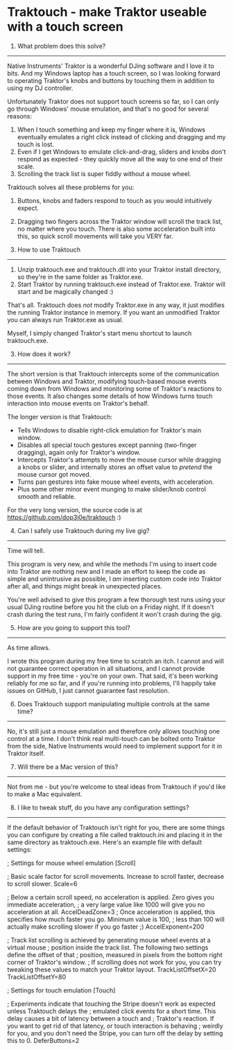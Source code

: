 Traktouch - make Traktor useable with a touch screen
====================================================

1. What problem does this solve?
--------------------------------

Native Instruments' Traktor is a wonderful DJing software and I love it to bits.
And my Windows laptop has a touch screen, so I was looking forward to operating
Traktor's knobs and buttons by touching them in addition to using my DJ controller.

Unfortunately Traktor does not support touch screens so far, so I can only go through
Windows' mouse emulation, and that's no good for several reasons:

 1. When I touch something and keep my finger where it is, Windows eventually emulates
    a right click instead of clicking and dragging and my touch is lost.
 2. Even if I get Windows to emulate click-and-drag, sliders and knobs don't respond
    as expected - they quickly move all the way to one end of their scale.
 3. Scrolling the track list is super fiddly without a mouse wheel.

Traktouch solves all these problems for you:

 1. Buttons, knobs and faders respond to touch as you would intuitively expect.
 2. Dragging two fingers across the Traktor window will scroll the track list, 
    no matter where you touch. There is also some acceleration built into this,
	so quick scroll movements will take you VERY far.


2. How to use Traktouch
-----------------------

 1. Unzip traktouch.exe and traktouch.dll into your Traktor install directory, 
    so they're in the same folder as Traktor.exe.
 2. Start Traktor by running traktouch.exe instead of Traktor.exe. 
    Traktor will start and be magically changed :)

That's all. Traktouch does _not_ modify Traktor.exe in any way, it just modifies the
running Traktor instance in memory. If you want an unmodified Traktor you can always
run Traktor.exe as usual.

Myself, I simply changed Traktor's start menu shortcut to launch traktouch.exe.


3. How does it work?
--------------------

The short version is that Traktouch intercepts some of the communication between
Windows and Traktor, modifying touch-based mouse events coming down from Windows
and monitoring some of Traktor's reactions to those events. It also changes some
details of how Windows turns touch interaction into mouse events on Traktor's behalf.

The longer version is that Traktouch:
 * Tells Windows to disable right-click emulation for Traktor's main window.
 * Disables all special touch gestures except panning (two-finger dragging),
   again only for Traktor's window.
 * Intercepts Traktor's attempts to move the mouse cursor while dragging a knobs
   or slider, and internally stores an offset value to _pretend_ the mouse cursor
   got moved.
 * Turns pan gestures into fake mouse wheel events, with acceleration.
 * Plus some other minor event munging to make slider/knob control smooth and reliable.

For the very long version, the source code is at https://github.com/dop3j0e/traktouch :)


4. Can I safely use Traktouch during my live gig?
-------------------------------------------------

Time will tell.

This program is very new, and while the methods I'm using to insert code into Traktor
are nothing new and I made an effort to keep the code as simple and unintrusive as
possible, I _am_ inserting custom code into Traktor after all, and things might break
in unexpected places.

You're well advised to give this program a few thorough test runs using your usual
DJing routine before you hit the club on a Friday night. If it doesn't crash during
the test runs, I'm fairly confident it won't crash during the gig.


5. How are you going to support this tool?
------------------------------------------

As time allows.

I wrote this program during my free time to scratch an itch. I cannot and will not
guarantee correct operation in all situations, and I cannot provide support in my
free time - you're on your own. That said, it's been working reliably for me so far,
and if you're running into problems, I'll happily take issues on GitHub, I just cannot
guarantee fast resolution.


6. Does Traktouch support manipulating multiple controls at the same time?
--------------------------------------------------------------------------

No, it's still just a mouse emulation and therefore only allows touching one control at
a time. I don't think real multi-touch can be bolted onto Traktor from the side, Native
Instruments would need to implement support for it in Traktor itself.


7. Will there be a Mac version of this?
---------------------------------------

Not from me - but you're welcome to steal ideas from Traktouch if you'd like to make a
Mac equivalent.


8. I like to tweak stuff, do you have any configuration settings?
-----------------------------------------------------------------

If the default behavior of Traktouch isn't right for you, there are some things you can
configure by creating a file called traktouch.ini and placing it in the same directory
as traktouch.exe. Here's an example file with default settings:

; Settings for mouse wheel emulation
[Scroll]

; Basic scale factor for scroll movements. Increase to scroll faster, decrease to scroll slower.
Scale=6

; Below a certain scroll speed, no acceleration is applied. Zero gives you immediate acceleration,
; a very large value like 1000 will give you no acceleration at all.
AccelDeadZone=3
; Once acceleration is applied, this specifies how much faster you go. Minimum value is 100,
; less than 100 will actually make scrolling slower if you go faster ;)
AccelExponent=200

; Track list scrolling is achieved by generating mouse wheel events at a virtual mouse
; position inside the track list. The following two settings define the offset of that
; position, measured in pixels from the bottom right corner of Traktor's window.
; If scrolling does not work for you, you can try tweaking these values to match your Traktor layout.
TrackListOffsetX=20
TrackListOffsetY=80

; Settings for touch emulation
[Touch]

; Experiments indicate that touching the Stripe doesn't work as expected unless Traktouch delays the
; emulated click events for a short time. This delay causes a bit of latency between a touch and
; Traktor's reaction. If you want to get rid of that latency, or touch interaction is behaving
; weirdly for you, and you don't need the Stripe, you can turn off the delay by setting this to 0.
DeferButtons=2
